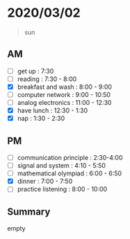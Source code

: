 # 2020/03/02
> sun 
## AM
- [ ] get up : 7:30
- [ ] reading : 7:30 - 8:00
- [x] breakfast and wash : 8:00 - 9:00
- [ ] computer network : 9:00 - 10:50
- [ ] analog electronics : 11:00 - 12:30
- [x] have lunch : 12:30 - 1:30
- [x] nap : 1:30 - 2:30
## PM
- [ ] communication principle : 2:30-4:00
- [ ] signal and system : 4:10 - 5:50
- [ ] mathematical olympiad : 6:00 - 6:50
- [x] dinner : 7:00 - 7:50
- [ ] practice listening : 8:00 - 10:00
## Summary
empty
